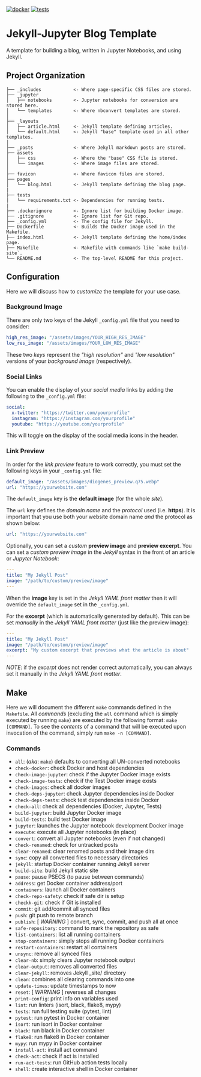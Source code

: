 [![docker](https://github.com/DiogenesAnalytics/blog_template/actions/workflows/docker-publish.yml/badge.svg)](https://github.com/DiogenesAnalytics/blog_template/actions/workflows/docker-publish.yml)
[![tests](https://github.com/DiogenesAnalytics/blog_template/actions/workflows/tests.yml/badge.svg)](https://github.com/DiogenesAnalytics/blog_template/actions/workflows/tests.yml)

# Jekyll-Jupyter Blog Template
A template for building a blog, written in Jupyter Notebooks, and using Jekyll.

## Project Organization
```
├── _includes            <- Where page-specific CSS files are stored.
├── _jupyter
│   ├── notebooks        <- Jupyter notebooks for conversion are stored here.
│   └── templates        <- Where nbconvert templates are stored.
│
├── _layouts
│   ├── article.html     <- Jekyll template defining articles.
│   └── default.html     <- Jekyll "base" template used in all other templates.
│
├── _posts               <- Where Jekyll markdown posts are stored.
├── assets
│   ├── css              <- Where the "base" CSS file is stored.
│   └── images           <- Where image files are stored.
│
├── favicon              <- Where favicon files are stored.
├── pages
│   └── blog.html        <- Jekyll template defining the blog page.
|
├── tests
|   └── requirements.txt <- Dependencies for running tests.
|
├── .dockerignore        <- Ignore list for building Docker image.
├── .gitignore           <- Ignore list for Git repo.
├── _config.yml          <- The config file for Jekyll.
├── Dockerfile           <- Builds the Docker image used in the Makefile.
├── index.html           <- Jekyll template defining the home/index page.
├── Makefile             <- Makefile with commands like `make build-site`.
└── README.md            <- The top-level README for this project.
```

## Configuration
Here we will discuss how to *customize* the template for your use case.

### Background Image
There are only two keys of the Jekyll `_config.yml` file that you need to consider:
```yml
high_res_image: "/assets/images/YOUR_HIGH_RES_IMAGE"
low_res_image: "/assets/images/YOUR_LOW_RES_IMAGE"
```

These two *keys* represent the *"high resolution"* and *"low resolution"* versions
of your *background image* (respectively).

### Social Links
You can enable the display of your *social media* links by adding the following to the
`_config.yml` file:
```yml
social:
  x-twitter: "https://twitter.com/yourprofile"
  instagram: "https://instagram.com/yourprofile"
  youtube: "https://youtube.com/yourprofile"
```

This will toggle **on** the display of the social media icons in the header.

### Link Preview
In order for the *link preview* feature to work correctly, you must set the
following keys in your `_config.yml` file:
```yml
default_image: "/assets/images/diogenes_preview.q75.webp"
url: "https://yourwebsite.com"
```
The `default_image` key is the **default image** (for the whole *site*).

The `url` key defines the *domain name* and the *protocol* used (i.e. **https**).
It is important that you use both your website domain name *and* the protocol
as shown below:
```yml
url: "https://yourwebsite.com"
```

Optionally, you can set a *custom* **preview image** and **preview excerpt**.
You can set a *custom preview image* in the *Jekyll* syntax in the front of
an article or *Jupyter Notebook*:
```yml
---
title: "My Jekyll Post"
image: "/path/to/custom/preview/image"
---
```
When the **image** key is set in the *Jekyll YAML front matter* then it will
override the `default_image` set in the `_config.yml`.

For the **excerpt** (which is automatically generated by
default). This can be set *manually* in the *Jekyll YAML front matter*
(just like the preview image):
```yml
---
title: "My Jekyll Post"
image: "/path/to/custom/preview/image"
excerpt: "My custom excerpt that previews what the article is about"
---
```
*NOTE*: if the *excerpt* does not render correct automatically, you can always
set it manually in the *Jekyll YAML front matter*.

## Make
Here we will document the different `make` commands defined in the `Makefile`.
All *commands* (excluding the `all` command which is simply executed by
running `make`) are executed by the following format: `make [COMMAND]`. To see
the *contents* of a command that will be executed upon invocation of the
command, simply run `make -n [COMMAND]`.

### Commands
+ `all`: (*aka*: `make`) defaults to converting all UN-converted notebooks
+ `check-docker`: check Docker and host dependencies
+ `check-image-jupyter`: check if the Jupyter Docker image exists
+ `check-image-tests`: check if the Test Docker image exists
+ `check-images`: check all docker images
+ `check-deps-jupyter`: check Jupyter dependencies inside Docker
+ `check-deps-tests`: check test dependencies inside Docker
+ `check-all`: check all dependencies (Docker, Jupyter, Tests)
+ `build-jupyter`: build Jupyter Docker image
+ `build-tests`: build test Docker image
+ `jupyter`: launches the Jupyter notebook development Docker image
+ `execute`: execute all Jupyter notebooks (in place)
+ `convert`: convert all Jupyter notebooks (even if not changed)
+ `check-renamed`: check for untracked posts
+ `clear-renamed`: clear renamed posts and their image dirs
+ `sync`: copy all converted files to necessary directories
+ `jekyll`: startup Docker container running Jekyll server
+ `build-site`: build Jekyll static site
+ `pause`: pause PSECS (to pause between commands)
+ `address`: get Docker container address/port
+ `containers`: launch all Docker containers
+ `check-repo-safety`: check if safe dir is setup
+ `checkk-git`: check if Git is installed
+ `commit`: git add/commit all synced files
+ `push`: git push to remote branch
+ `publish`: [ *WARNING* ] convert, sync, commit, and push all at once
+ `safe-repository`: command to mark the repository as safe
+ `list-containers`: list all running containers
+ `stop-containers`: simply stops all running Docker containers
+ `restart-containers`: restart all containers
+ `unsync`: remove all synced files
+ `clear-nb`: simply clears Jupyter notebook output
+ `clear-output`: removes all converted files
+ `clear-jekyll`: removes Jekyll _site/ directory
+ `clean`: combines all clearing commands into one
+ `update-times`: update timestamps to now
+ `reset`: [ *WARNING* ] reverses all changes
+ `print-config`: print info on variables used
+ `lint`: run linters (isort, black, flake8, mypy)
+ `tests`: run full testing suite (pytest, lint)
+ `pytest`: run pytest in Docker container
+ `isort`: run isort in Docker container
+ `black`: run black in Docker container
+ `flake8`: run flake8 in Docker container
+ `mypy`: run mypy in Docker container
+ `install-act`: install act command
+ `check-act`: check if act is installed
+ `run-act-tests`: run GitHub action tests locally
+ `shell`: create interactive shell in Docker container
